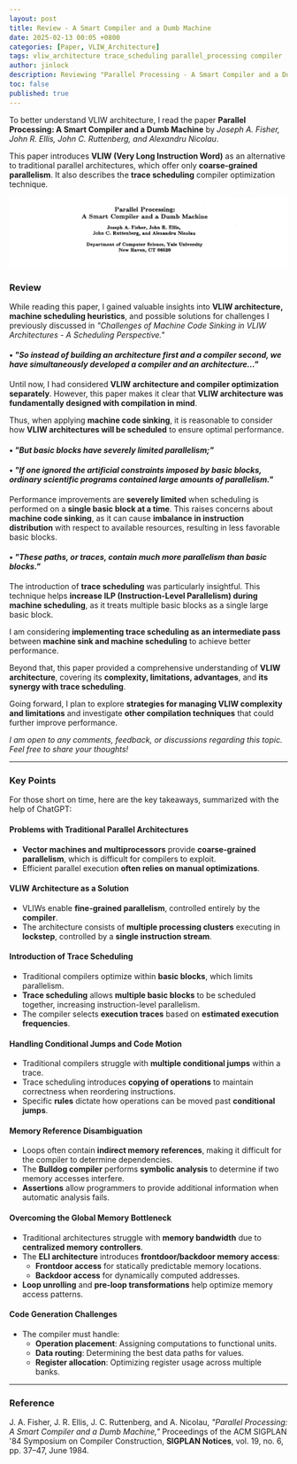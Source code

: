 ```yaml
---
layout: post
title: Review - A Smart Compiler and a Dumb Machine
date: 2025-02-13 00:05 +0800
categories: [Paper, VLIW_Architecture]
tags: vliw_architecture trace_scheduling parallel_processing compiler
author: jinlock
description: Reviewing "Parallel Processing - A Smart Compiler and a Dumb Machine"
toc: false
published: true
---
```


To better understand VLIW architecture, I read the paper **Parallel Processing: A Smart Compiler and a Dumb Machine** by *Joseph A. Fisher, John R. Ellis, John C. Ruttenberg, and Alexandru Nicolau*.

This paper introduces **VLIW (Very Long Instruction Word)** as an alternative to traditional parallel architectures, which offer only **coarse-grained parallelism**. It also describes the **trace scheduling** compiler optimization technique.

![Parallel Processing: A Smart Compiler and a Dumb Machine](../assets/img/posts/2025-02-12-paper-review-smart-compiler-dumb-machine.png)

### Review

While reading this paper, I gained valuable insights into **VLIW architecture, machine scheduling heuristics**, and possible solutions for challenges I previously discussed in *"Challenges of Machine Code Sinking in VLIW Architectures - A Scheduling Perspective."*

#### • *"So instead of building an architecture first and a compiler second, we have simultaneously developed a compiler and an architecture..."*

Until now, I had considered **VLIW architecture and compiler optimization separately**. However, this paper makes it clear that **VLIW architecture was fundamentally designed with compilation in mind**. 

Thus, when applying **machine code sinking**, it is reasonable to consider how **VLIW architectures will be scheduled** to ensure optimal performance.

#### • *"But basic blocks have severely limited parallelism;"*  
#### • *"If one ignored the artificial constraints imposed by basic blocks, ordinary scientific programs contained large amounts of parallelism."*

Performance improvements are **severely limited** when scheduling is performed on a **single basic block at a time**. This raises concerns about **machine code sinking**, as it can cause **imbalance in instruction distribution** with respect to available resources, resulting in less favorable basic blocks.

#### • *"These paths, or traces, contain much more parallelism than basic blocks."*

The introduction of **trace scheduling** was particularly insightful. This technique helps **increase ILP (Instruction-Level Parallelism) during machine scheduling**, as it treats multiple basic blocks as a single large basic block.

I am considering **implementing trace scheduling as an intermediate pass** between **machine sink and machine scheduling** to achieve better performance.

Beyond that, this paper provided a comprehensive understanding of **VLIW architecture**, covering its **complexity, limitations, advantages**, and **its synergy with trace scheduling**.

Going forward, I plan to explore **strategies for managing VLIW complexity and limitations** and investigate **other compilation techniques** that could further improve performance.

*I am open to any comments, feedback, or discussions regarding this topic. Feel free to share your thoughts!*

---

### Key Points

For those short on time, here are the key takeaways, summarized with the help of ChatGPT:

#### Problems with Traditional Parallel Architectures
- **Vector machines and multiprocessors** provide **coarse-grained parallelism**, which is difficult for compilers to exploit.
- Efficient parallel execution **often relies on manual optimizations**.

#### VLIW Architecture as a Solution
- VLIWs enable **fine-grained parallelism**, controlled entirely by the **compiler**.
- The architecture consists of **multiple processing clusters** executing in **lockstep**, controlled by a **single instruction stream**.

#### Introduction of Trace Scheduling
- Traditional compilers optimize within **basic blocks**, which limits parallelism.
- **Trace scheduling** allows **multiple basic blocks** to be scheduled together, increasing instruction-level parallelism.
- The compiler selects **execution traces** based on **estimated execution frequencies**.

#### Handling Conditional Jumps and Code Motion
- Traditional compilers struggle with **multiple conditional jumps** within a trace.
- Trace scheduling introduces **copying of operations** to maintain correctness when reordering instructions.
- Specific **rules** dictate how operations can be moved past **conditional jumps**.

#### Memory Reference Disambiguation
- Loops often contain **indirect memory references**, making it difficult for the compiler to determine dependencies.
- The **Bulldog compiler** performs **symbolic analysis** to determine if two memory accesses interfere.
- **Assertions** allow programmers to provide additional information when automatic analysis fails.

#### Overcoming the Global Memory Bottleneck
- Traditional architectures struggle with **memory bandwidth** due to **centralized memory controllers**.
- The **ELI architecture** introduces **frontdoor/backdoor memory access**:
    - **Frontdoor access** for statically predictable memory locations.
    - **Backdoor access** for dynamically computed addresses.
- **Loop unrolling** and **pre-loop transformations** help optimize memory access patterns.

#### Code Generation Challenges
- The compiler must handle:
    - **Operation placement**: Assigning computations to functional units.
    - **Data routing**: Determining the best data paths for values.
    - **Register allocation**: Optimizing register usage across multiple banks.

---

### Reference
J. A. Fisher, J. R. Ellis, J. C. Ruttenberg, and A. Nicolau, *"Parallel Processing: A Smart Compiler and a Dumb Machine,"* Proceedings of the ACM SIGPLAN '84 Symposium on Compiler Construction, **SIGPLAN Notices**, vol. 19, no. 6, pp. 37–47, June 1984.

